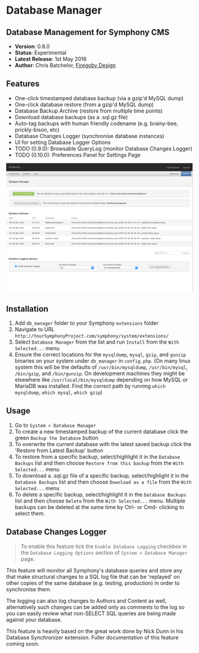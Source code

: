 # Database Manager

## Database Management for Symphony CMS

 - **Version**: 0.8.0
 - **Status**: Experimental
 - **Latest Release**: 1st May 2016
 - **Author**: Chris Batchelor, [Firegoby Design](http://firegoby.com/) 

## Features

 - One-click timestamped database backup (via a gzip'd MySQL dump)
 - One-click database restore (from a gzip'd MySQL dump)
 - Database Backup Archive (restore from multiple time points)
 - Download database backups (as a .sql.gz file)
 - Auto-tag backups with human friendly codename (e.g. brainy-bee, prickly-bison, etc)
 - Database Changes Logger (synchronise database instances)
 - UI for setting Database Logger Options
 - TODO (0.9.0): Browsable QueryLog (monitor Database Changes Logger)
 - TODO (0.10.0): Preferences Panel for Settings Page

![Database Manager UI](/screenshots/ui.png)

## Installation

1. Add `db_manager` folder to your Symphony `extensions` folder
2. Navigate to URL `http://YourSymphonyProject.com/symphony/system/extensions/`
3. Select `Database Manager` from the list and run `Install` from the `With Selected...` menu
4. Ensure the correct locations for the `mysqldump`, `mysql`, `gzip`, and `gunzip` binaries on your system under `db_manager` in `config.php`. (On many linux system this will be the defaults of `/usr/bin/mysqldump`, `/usr/bin/mysql`, `/bin/gzip`, and `/bin/gunzip`. On development machines they might be elsewhere like `/usr/local/bin/mysqldump` depending on how MySQL or MariaDB was installed. Find the correct path by running `which mysqldump`, `which mysql`, `which gzip`)

## Usage

1. Go to `System > Database Manager`
2. To create a new timestamped backup of the current database click the green `Backup the Database` button
3. To overwrite the current database with the latest saved backup click the 'Restore from Latest Backup' button
4. To restore from a specific backup, select/highlight it in the `Database Backups` list and then choose `Restore from this backup` from the `With Selected...` menu
5. To download a .sql.gz file of a specific backup, select/highlight it in the `Database Backups` list and then choose `Download as a file` from the `With Selected...` menu
6. To delete a specific backup, select/highlight it in the `Database Backups` list and then choose `Delete` from the `With Selected...` menu. Multiple backups can be deleted at the same time by Ctrl- or Cmd- clicking to select them.

## Database Changes Logger

> To enable this feature tick the `Enable Database Logging` checkbox in the `Database Logging Options` section of `System > Database Manager` page.

This feature will monitor all Symphony's database queries and store any that make structural changes to a SQL log file that can be 'replayed' on other copies of the same database (e.g. testing, production) in order to synchronise them.

The logging can also log changes to Authors and Content as well, alternatively such changes can be added only as comments to the log so you can easily review what non-SELECT SQL queries are being made against your database.

This feature is heavily based on the great work done by Nick Dunn in his Database Synchronizer extension. Fuller documentation of this feature coming soon.
